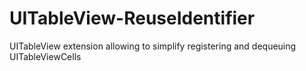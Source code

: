 # UITableView-ReuseIdentifier
UITableView extension allowing to simplify registering and dequeuing UITableViewCells 
